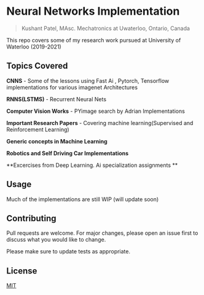 # Neural Networks Implementation
>Kushant Patel, MAsc. Mechatronics at Uwaterloo, Ontario, Canada

This repo covers some of my research work pursued at University of Waterloo (2019-2021)

## Topics Covered

**CNNS** - Some of the lessons using Fast Ai , Pytorch, Tensorflow implementations for various imagenet Architectures

**RNNS(LSTMS)** - Recurrent Neural Nets

**Computer Vision Works** - PYimage search by Adrian Implementations

**Important Research Papers** - Covering machine learning(Supervised and Reinforcement Learning)

**Generic concepts in Machine Learning**

**Robotics and Self Driving Car Implementations**

**Excercises from Deep Learning. Ai specialization assignments **

## Usage

Much of the implementations are still WIP (will update soon)

## Contributing
Pull requests are welcome. For major changes, please open an issue first to discuss what you would like to change.

Please make sure to update tests as appropriate.

## License
[MIT](https://choosealicense.com/licenses/mit/)
